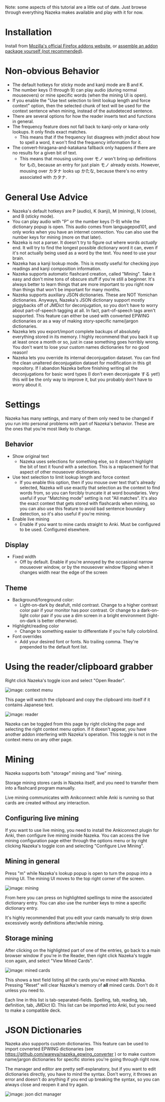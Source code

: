 Note: some aspects of this tutorial are a little out of date. Just browse through everything Nazeka makes available and play with it for now.

# Installation

Install from [Mozilla's official Firefox addons website](https://addons.mozilla.org/en-US/firefox/addon/nazeka/), or [assemble an addon package yourself (not recommended)](https://github.com/wareya/nazeka/blob/master/readme.md).

# Non-obvious Behavior

* The default hotkeys for sticky mode and kanji mode are B and K.
* The number keys (1 through 9) can play audio (during normal mouseovers) or mine specific words (when the mining UI is open).
* If you enable the "Use text selection to limit lookup length and force context" option, then the selected chunk of text will be used for the context sentence when mining, instead of the autodeteced sentence.
* There are several options for how the reader inserts text and functions in general.
* The frequency feature does not fall back to kanji-only or kana-only lookups. It only finds exact matches.
  * This means that if the frequency list disagrees with jmdict about how to spell a word, it won't find the frequency information for it.
* The convert-hiragana-and-katakana fallback only happens if there are no results for a given bit of text.
  * This means that mousing using over モノ won't bring up definitions for もの, because an entry for just plain モノ already exists. However, mousing over カタナ looks up かたな, because there's no entry associated with カタナ.

# General Use Advice

* Nazeka's default hotkeys are P (audio), K (kanji), M (mining), N (close), and B (sticky mode).
* You can play audio with "P" or the number keys (1-9) while the dictionary popup is open. This audio comes from languagepod101, and only works when you have an internet connection. You can also use the number keys for mining (more on that later).
* Nazeka is not a parser. It doesn't try to figure out where words *actually* end. It will try to find the longest possible dictionary word it can, even if it's not actually being used as a word by the text. You need to use your brain.
* Nazeka has a kanji lookup mode. This is mostly useful for checking joyo readings and kanji composition information.
* Nazeka supports automatic flashcard creation, called "Mining". Take it easy and don't mine tons of obscure stuff if you're still a beginner. It's always better to learn things that are more important to you right now than things that won't be important for many months.
* Nazeka supports auxiliary JSON dictionaries. These are NOT Yomichan dictionaries. Anyways, Nazeka's JSON dictionary support mostly piggybacks off of JMDict for deconjugation, so you don't have to worry about part-of-speech tagging at all. In fact, part-of-speech tags aren't supported. This feature can either be used with converted EPWING dictionaries or as a way of making story-specific name/jargon dictionaries.
* Nazeka lets you export/import complete backups of absolutely everything stored in its memory. I highly recommend that you back it up at least once a month or so, just in case something goes horribly wrong. You don't want to lose your custom names dictionaries for no good reason!
* Nazeka lets you override its internal deconjugation dataset. You can find the clean unaltered deconjugation dataset for modification in this git repository. If I abandon Nazeka before finishing writing all the deconjugations for basic word types (I don't even deconjugate する yet!) this will be the only way to improve it, but you probably don't have to worry about it.

# Settings

Nazeka has many settings, and many of them only need to be changed if you run into personal problems with part of Nazeka's behavior. These are the ones that you're most likely to change.

## Behavior

* Show original text
  * Nazeka uses selections for something else, so it doesn't highlight the bit of text it found with a selection. This is a replacement for that aspect of other mouseover dictionaries.
* Use text selection to limit lookup length and force context
  * If you enable this option, then if you mouse over text that's already selected, Nazeka will use exactly that selection as the context to find words from, so you can forcibly truncate it at word boundaries. Very useful if your "Matching mode" setting is not "All matches". It's also the exact context that gets stored with flashcards when mining, so you can also use this feature to avoid bad sentence boundary detection, so it's also useful if you're mining.
* Enable live mining
  * Enable if you want to mine cards straight to Anki. Must be configured to be used. Configured elsewhere.

## Display

* Fixed width
  * Off by default. Enable if you're annoyed by the occasional narrow mouseover window, or by the mouseover window flipping when it changes width near the edge of the screen

## Theme

* Background/foreground color:
  * Light-on-dark by deafult, mild contrast. Change to a higher contrast color pair if your monitor has poor contrast. Or change to a dark-on-light color pair if you use a dim screen in a bright environment (light-on-dark is better otherwise).
* Highlight/reading color
  * Change to something easier to differentiate if you're fully colorblind.
* Font overrides
  * Add your desired font or fonts. No trailing comma. They're prepended to the default font list.

# Using the reader/clipboard grabber

Right click Nazeka's toggle icon and select "Open Reader".

![image: context menu](https://i.imgur.com/0cBEbmn.png)

This page will watch the clipboard and copy the clipboard into itself if it contains Japanese text.

![image: reader](https://i.imgur.com/Grtm8Mp.png)

Nazeka can be toggled from this page by right clicking the page and selecting the right context menu option. If it doesn't appear, you have another addon interfering with Nazeka's operation. This toggle is not in the context menu on any other page.

# Mining

Nazeka supports both "storage" mining and "live" mining.

Storage mining stores cards in Nazeka itself, and you need to transfer them into a flashcard program manually.

Live mining communicates with Anikconnect while Anki is running so that cards are created without any interaction.

## Configuring live mining

If you want to use live mining, you need to install the Ankiconnect plugin for Anki, then configure live mining inside Nazeka. You can access the live mining configuration page either through the options menu or by right clicking Nazeka's toggle icon and selecting "Configure Live Mining".

## Mining in general

Press "m" while Nazeka's lookup popup is open to turn the popup into a mining UI. The mining UI moves to the top right corner of the screen.

![image: mining](https://i.imgur.com/z7Yjj1w.png)

From here you can press on highlighted spellings to mine the associated dictionary entry. You can also use the number keys to mine a specific dictionary entry.

It's highly recommended that you edit your cards manually to strip down excessively wordy definitions after/while mining.

## Storage mining

After clicking on the highlighted part of one of the entries, go back to a main browser window if you're in the Reader, then right click Nazeka's toggle icon again, and select "View Mined Cards".

![image: mined cards](https://i.imgur.com/bcERj3n.png)

This shows a text field listing all the cards you've mined with Nazeka. Pressing "Reset" will clear Nazeka's memory of **all** mined cards. Don't do it unless you need to.

Each line in this list is tab-separated-fields. Spelling, tab, reading, tab, definition, tab, JMDict ID. This list can be imported into Anki, but you need to make a compatible deck.

# JSON Dictionaries

Nazeka also supports custom dictionaries. This feature can be used to import covnerted EPWING dictionaries (see https://github.com/wareya/nazeka_epwing_converter ) or to make custom name/jargon dictionaries for specific stories you're going through right now.

The manager and editor are pretty self-explanatory, but if you want to edit dictionaries directly, you have to mind the syntax. Don't worry, it throws an error and doesn't do anything if you end up breaking the syntax, so you can always close and reopen it and try again.

![image: json dict manager](https://i.imgur.com/ZWOtw1O.png)
